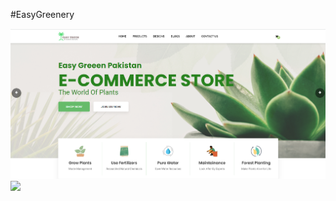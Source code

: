 #EasyGreenery
<table>
  <tr><a href="https://stars.github.com/profiles/muhammadbilal12/"><img src="https://github.com/MuhammadBilal24/easygreenery/blob/main/1.png" /></a></tr>
  <tr><a href="https://stars.github.com/profiles/muhammadbilal12/"><img src="https://github.com/MuhammadBilal24/easygreenery/blob/main/4.png" /></a></tr>
</table>
